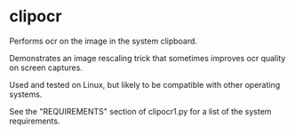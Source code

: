 clipocr
=======

Performs ocr on the image in the system clipboard.  

Demonstrates an image rescaling trick that sometimes improves ocr quality on screen captures.

Used and tested on Linux, but likely to be compatible with other operating systems.

See the "REQUIREMENTS" section of clipocr1.py for a list of the system requirements.

